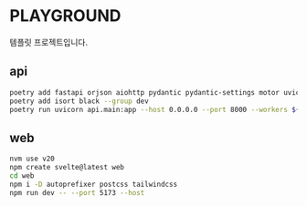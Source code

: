 # PLAYGROUND

템플릿 프로젝트입니다.

## api

```bash
poetry add fastapi orjson aiohttp pydantic pydantic-settings motor uvicorn async-lru
poetry add isort black --group dev
poetry run uvicorn api.main:app --host 0.0.0.0 --port 8000 --workers ${WORKERS}
```

## web

```bash
nvm use v20
npm create svelte@latest web
cd web
npm i -D autoprefixer postcss tailwindcss
npm run dev -- --port 5173 --host
```
